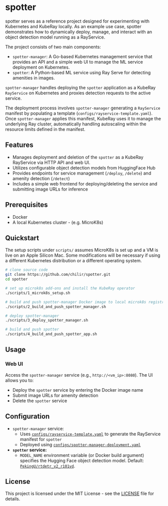 # spotter

spotter serves as a reference project designed for experimenting with Kubernetes and KubeRay
locally. As an example use case, spotter demonstrates how to dynamically deploy, manage, and
interact with an object detection model running as a RayService.

The project consists of two main components:

* `spotter-manager`: A Go-based Kubernetes management service that provides an API and a simple web
UI to manage the ML service deployment on Kubernetes.
* `spotter`: A Python-based ML service using Ray Serve for detecting amenities in images.

`spotter-manager` handles deploying the `spotter` application as a KubeRay `RayService` on
Kubernetes and proxies detection requests to the active service.

The deployment process involves `spotter-manager` generating a `RayService` manifest by populating a
template (`configs/rayservice-template.yaml`). Once `spotter-manager` applies this manifest, KubeRay
uses it to manage the underlying Ray cluster, automatically handling autoscaling within the resource
limits defined in the manifest.

## Features

* Manages deployment and deletion of the `spotter` as a KubeRay RayService via HTTP API and web UI.
* Utilizes configurable object detection models from HuggingFace Hub
* Provides endpoints for service management (`/deploy`, `/delete`) and amenity detection (`/detect`)
* Includes a simple web frontend for deploying/deleting the service and submitting image URLs for inference

## Prerequisites

* Docker
* A local Kubernetes cluster - (e.g. MicroK8s)

## Quickstart

The setup scripts under `scripts/` assumes MicroK8s is set up and a VM is live on an Apple Silicon
Mac. Some modifications will be necessary if using a different Kubernetes distribution or a
different operating system.

```bash
# clone source code
git clone https://github.com/chilir/spotter.git
cd spotter

# set up microk8s add-ons and install the KubeRay operator
./scripts/1_microk8s_setup.sh

# build and push spotter-manager Docker image to local microk8s registry
./scripts/2_build_and_push_spotter_manager.sh

# deploy spotter-manager
./scripts/3_deploy_spotter_manager.sh

# build and push spotter
./scripts/4_build_and_push_spotter_app.sh

```

## Usage

### Web UI

Access the `spotter-manager` service (e.g., `http://<vm_ip>:8080`). The UI allows you to:

* Deploy the `spotter` service by entering the Docker image name
* Submit image URLs for amenity detection
* Delete the `spotter` service

## Configuration

* `spotter-manager` service:
  * Uses [`configs/rayservice-template.yaml`](configs/rayservice-template.yaml) to generate the RayService manifest for `spotter`
  * Deployed using [`configs/spotter-manager-deployment.yaml`](configs/spotter-manager-deployment.yaml)
* **`spotter` service:**
  * `MODEL_NAME` environment variable (or Docker build argument) specifies the Hugging Face object detection model. Default: [`PekingU/rtdetr_v2_r101vd`](https://huggingface.co/PekingU/rtdetr_v2_r101vd).

## License

This project is licensed under the MIT License - see the [LICENSE](LICENSE) file for details.
